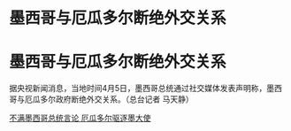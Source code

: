 # 墨西哥与厄瓜多尔断绝外交关系

# 墨西哥与厄瓜多尔断绝外交关系

据央视新闻消息，当地时间4月5日，墨西哥总统通过社交媒体发表声明称，墨西哥与厄瓜多尔政府断绝外交关系。（总台记者 马天静）

[不满墨西哥总统言论 厄瓜多尔驱逐墨大使 ](https://news.qq.com/rain/a/20240405A0539B00)

